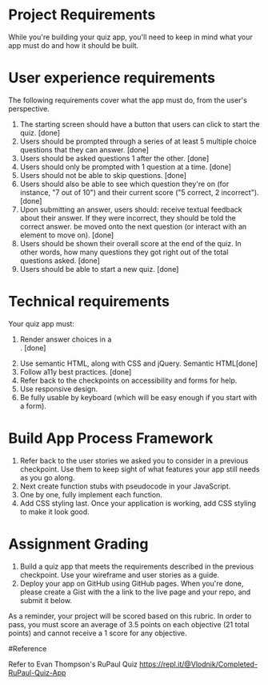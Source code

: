 # Project Requirements

While you're building your quiz app, you'll need to keep in mind what your app must do and how it should be built.

# User experience requirements

The following requirements cover what the app must do, from the user's perspective.

1. The starting screen should have a button that users can click to start the quiz. [done]
2. Users should be prompted through a series of at least 5 multiple choice questions that they can answer. [done]
3. Users should be asked questions 1 after the other. [done]
4. Users should only be prompted with 1 question at a time. [done]
5. Users should not be able to skip questions. [done]
6. Users should also be able to see which question they're on (for instance, "7 out of 10") and their current score ("5 correct, 2 incorrect"). [done]
7. Upon submitting an answer, users should:
   receive textual feedback about their answer. If they were incorrect, they should be told the correct answer.
   be moved onto the next question (or interact with an element to move on). [done]
8. Users should be shown their overall score at the end of the quiz. In other words, how many questions they got right out of the total questions asked. [done]
9. Users should be able to start a new quiz. [done]

# Technical requirements

Your quiz app must:

1. Render answer choices in a <form>. [done]
2. Use semantic HTML, along with CSS and jQuery. Semantic HTML[done]
3. Follow a11y best practices. [done]
4. Refer back to the checkpoints on accessibility and forms for help.
5. Use responsive design.
6. Be fully usable by keyboard (which will be easy enough if you start with a form).

# Build App Process Framework

1. Refer back to the user stories we asked you to consider in a previous checkpoint. Use them to keep sight of what features your app still needs as you go along.
2. Next create function stubs with pseudocode in your JavaScript.
3. One by one, fully implement each function.
4. Add CSS styling last. Once your application is working, add CSS styling to make it look good.

# Assignment Grading

1. Build a quiz app that meets the requirements described in the previous checkpoint. Use your wireframe and user stories as a guide.
2. Deploy your app on GitHub using GitHub pages. When you're done, please create a Gist with the a link to the live page and your repo, and submit it below.

As a reminder, your project will be scored based on this rubric. In order to pass, you must score an average of 3.5 points on each objective (21 total points) and cannot receive a 1 score for any objective.

#Reference

Refer to Evan Thompson's RuPaul Quiz
https://repl.it/@Vlodnik/Completed-RuPaul-Quiz-App
